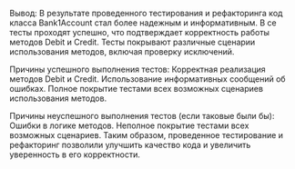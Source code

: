 Вывод: В результате проведенного тестирования и рефакторинга код класса Bank1Account стал более надежным и информативным. В
се тесты проходят успешно, что подтверждает корректность работы методов Debit и Credit. Тесты покрывают различные сценарии использования методов, включая проверку исключений.

Причины успешного выполнения тестов:
Корректная реализация методов Debit и Credit.
Использование информативных сообщений об ошибках.
Полное покрытие тестами всех возможных сценариев использования методов.

Причины неуспешного выполнения тестов (если таковые были бы):
Ошибки в логике методов.
Неполное покрытие тестами всех возможных сценариев.
Таким образом, проведенное тестирование и рефакторинг позволили улучшить качество кода и увеличить уверенность в его корректности.

